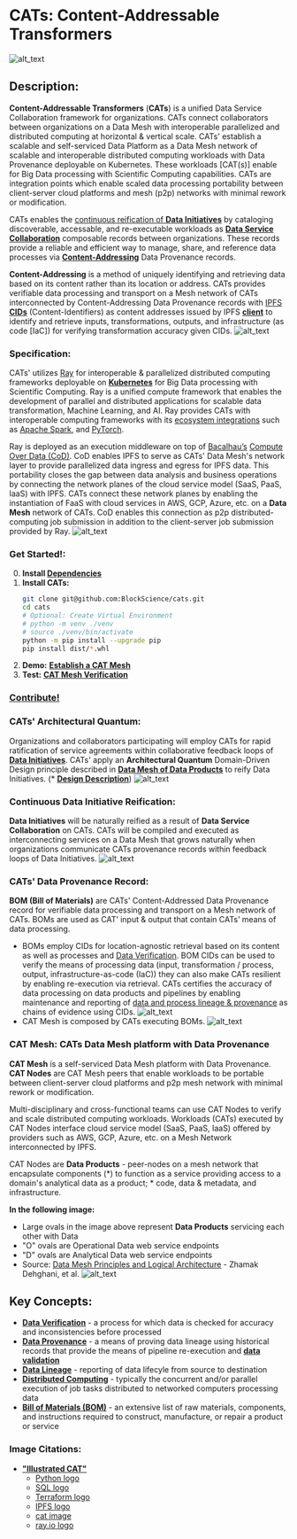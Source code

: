 # CATs: Content-Addressable Transformers
![alt_text](images/CATs_chaordic_kernel.jpeg)

## Description:
**Content-Addressable Transformers** (**CATs**) is a unified Data Service Collaboration framework for organizations. 
CATs connect collaborators between organizations on a Data Mesh with interoperable parallelized and distributed 
computing at horizontal & vertical scale. CATs' establish a scalable and self-serviced Data Platform as a Data Mesh 
network of scalable and interoperable distributed computing workloads with Data Provenance deployable on Kubernetes. 
These workloads [CAT(s)] enable for Big Data processing with Scientific Computing capabilities. CATs are integration 
points which enable scaled data processing portability between client-server cloud platforms and mesh (p2p) networks 
with minimal rework or modification. 

CATs enables the 
[continuous reification of **Data Initiatives**](https://github.com/BlockScience/cats?tab=readme-ov-file#continuous-data-initiative-reification) 
by cataloging discoverable, accessable, and re-executable workloads as 
 [**Data Service Collaboration**](https://github.com/BlockScience/cats?tab=readme-ov-file#continuous-data-initiative-reification) 
composable records between organizations. These records provide a reliable and efficient way to manage, share, and 
reference data processes via [**Content-Addressing**](https://en.wikipedia.org/wiki/Content-addressable_storage) Data 
Provenance records.

**Content-Addressing** is a method of uniquely identifying and retrieving data based on its content rather than its 
location or address. CATs provides verifiable data processing and transport on a Mesh network of CATs interconnected by 
Content-Addressing Data Provenance records with [IPFS](https://ipfs.io/) 
[**CIDs**](https://docs.ipfs.io/concepts/content-addressing/) (Content-Identifiers) as content addresses issued by IPFS 
**[client](https://docs.ipfs.io/install/command-line/#official-distributions)** to identify and retrieve inputs, 
transformations, outputs, and infrastructure (as code [IaC]) for verifying transformation accuracy given CIDs.
![alt_text](images/cid_example.jpeg)

### Specification:
CATs' utilizes [Ray](https://www.ray.io/) for interoperable & parallelized distributed computing frameworks deployable 
on **[Kubernetes](https://kubernetes.io/)** for Big Data processing with Scientific Computing. Ray is a unified compute 
framework that enables the development of parallel and distributed applications for scalable data transformation, 
Machine Learning, and AI. Ray provides CATs with interoperable computing frameworks with its 
[ecosystem integrations](https://docs.ray.io/en/latest/ray-overview/ray-libraries.html) such as 
[Apache Spark](https://spark.apache.org/), and [PyTorch](https://pytorch.org/).

Ray is deployed as an execution middleware on top of [Bacalhau’s](https://www.bacalhau.org/) [Compute Over Data (CoD)](https://github.com/bacalhau-project/bacalhau). 
CoD enables IPFS to serve as CATs' Data Mesh's network layer to provide parallelized data ingress and egress for IPFS 
data. This portability closes the gap between data analysis and business operations by connecting the network planes of 
the cloud service model (SaaS, PaaS, IaaS) with IPFS. CATs connect these network planes by enabling the instantiation of 
FaaS with cloud services in AWS, GCP, Azure, etc. on a **Data Mesh** network of CATs. CoD enables this connection as p2p 
distributed-computing job submission in addition to the client-server job submission provided by Ray.
![alt_text](images/simple_CAT2.jpeg)

### Get Started!:
0. **Install [Dependencies](./docs/DEPS.md)**
1. **Install CATs:**
    ```bash
    git clone git@github.com:BlockScience/cats.git
    cd cats
    # Optional: Create Virtual Environment
    # python -m venv ./venv
    # source ./venv/bin/activate
    python -m pip install --upgrade pip
    pip install dist/*.whl
    ```
2. **Demo:** [**Establish a CAT Mesh**](./docs/DEMO.md)
3. **Test:** [**CAT Mesh Verification**](./docs/TEST.md)

### [Contribute!](docs/CONTRIBUTING.md)

### CATs' Architectural Quantum:
Organizations and collaborators participating will employ CATs for rapid ratification of service agreements within 
collaborative feedback loops of [**Data Initiatives**](https://github.com/BlockScience/cats?tab=readme-ov-file#continuous-data-initiative). 
CATs' apply an **Architectural Quantum** Domain-Driven Design principle described in 
[**Data Mesh of Data Products**](https://martinfowler.com/articles/data-mesh-principles.html) to reify Data Initiatives.
(* [**Design Description**](docs/DESIGN.md))
![alt_text](images/CATkernel.jpeg)

### Continuous Data Initiative Reification:
**Data Initiatives** will be naturally reified as a result of **Data Service Collaboration** on CATs. CATs will be 
compiled and executed as interconnecting services on a Data Mesh that grows naturally when organizations communicate 
CATs provenance records within feedback loops of Data Initiatives.
![alt_text](images/CATs_bom_ag.jpeg)

### CATs' Data Provenance Record:
**BOM (Bill of Materials)** are CATs' Content-Addressed Data Provenance record for verifiable data processing and 
transport on a Mesh network of CATs. BOMs are used as CAT’ input & output that contain CATs’ means of data processing.
* BOMs employ CIDs for location-agnostic retrieval based on its content as well as processes and 
[Data Verification](https://en.wikipedia.org/wiki/Data_verification). BOM CIDs can be used to verify the means of processing 
data (input, transformation / process, output, infrastructure-as-code (IaC)) they can also make CATs resilient by 
enabling re-execution via retrieval. CATs certifies the accuracy of data processing on data products and pipelines by 
enabling maintenance and reporting of 
[data and process lineage & provenance](https://bi-insider.com/posts/data-lineage-and-data-provenance/) as chains of 
evidence using CIDs.
![alt_text](images/CATs_bom_activity.jpeg)
* CAT Mesh is composed by CATs executing BOMs.
![alt_text](images/CATs_bom_connect.jpeg)

### CAT Mesh: CATs Data Mesh platform with Data Provenance
**CAT Mesh** is a self-serviced Data Mesh platform with Data Provenance. **CAT Nodes** are CAT Mesh peers that enable 
workloads to be portable between client-server cloud platforms and p2p mesh network with minimal rework or modification.

Multi-disciplinary and cross-functional teams can use CAT Nodes to verify and scale distributed computing workloads. 
Workloads (CATs) executed by CAT Nodes interface cloud service model (SaaS, PaaS, IaaS) offered by providers such as 
AWS, GCP, Azure, etc. on a Mesh Network interconnected by IPFS. 

CAT Nodes are **Data Products** - peer-nodes on a mesh network that encapsulate components (*) to function as a service 
providing access to a domain's analytical data as a product; * code, data & metadata, and infrastructure.

**In the following image:** 
* Large ovals in the image above represent **Data Products** servicing each other with Data
* "O" ovals are Operational Data web service endpoints
* "D" ovals are Analytical Data web service endpoints
* Source: [Data Mesh Principles and Logical Architecture](https://martinfowler.com/articles/data-mesh-principles.html) - Zhamak 
Dehghani, et al.
![alt_text](images/data_product_domain.jpeg)

## Key Concepts:
* **[Data Verification](https://en.wikipedia.org/wiki/Data_verification)** - a process for which data is checked for 
accuracy and inconsistencies before processed
* **[Data Provenance](https://bi-insider.com/posts/data-lineage-and-data-provenance/)** - a means of proving data 
lineage using historical records that provide the means 
of pipeline re-execution and **[data validation](https://en.wikipedia.org/wiki/Data_validation)**
* **[Data Lineage](https://bi-insider.com/posts/data-lineage-and-data-provenance/)** - reporting of data lifecyle from 
source to destination
* **[Distributed Computing](https://en.wikipedia.org/wiki/Distributed_computing)** - typically the concurrent and/or 
parallel execution of job tasks distributed to networked computers processing data
* **[Bill of Materials (BOM)](https://en.wikipedia.org/wiki/Bill_of_materials)** - an extensive list of raw materials,
components, and instructions required to construct, manufacture, or repair a product or service

### Image Citations:
* **["Illustrated CAT"](https://github.com/BlockScience/cats#illustrated-cat)**
  * [Python logo](https://tse4.mm.bing.net/th?id=OIP.ubux1yLT726_fVc3A7WSXgHaHa&pid=Api)
  * [SQL logo](https://cdn3.iconfinder.com/data/icons/dompicon-glyph-file-format-2/256/file-sql-format-type-128.png)
  * [Terraform logo](https://tse2.mm.bing.net/th?id=OIP.1gAEVon2RF5oko4iWCfftgHaHO&pid=Api)
  * [IPFS logo](https://tse1.mm.bing.net/th?id=OIP.BRyW5Tdm5_6VQxCsGr_sQAHaHa&pid=Api)
  * [cat image](https://tse1.mm.bing.net/th?id=OIP.xS_itpeyTImMcrcQ_YNsfQHaIu&pid=Api)
  * [ray.io logo](https://open-datastudio.io/_images/ray-logo.png)
  
